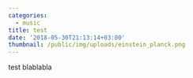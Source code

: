 ```yaml
---
categories:
  - music
title: test
date: '2018-05-30T21:13:14+03:00'
thumbnail: /public/img/uploads/einstein_planck.png
---
```

test blablabla
